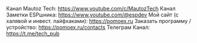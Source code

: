 Канал Mautoz Tech: https://www.youtube.com/c/MautozTech
Канал Заметки ESPшника: https://www.youtube.com/@espdev
Мой сайт (с халявой и инвест. лайфхаками): https://pomoex.ru
Заказать программу / устройство: https://pomoex.ru/contacts
Телеграм Канал: https://t.me/tech_pub

